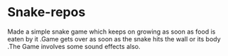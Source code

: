 # Snake-repos
Made a simple snake game which keeps on growing as soon as food is eaten
by it .Game gets over as soon as the snake hits the wall or its body .The Game
involves some sound effects also.
